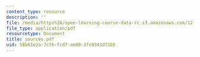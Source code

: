 ```yaml
---
content_type: resource
description: ''
file: /media/https%3A/open-learning-course-data-rc.s3.amazonaws.com/12-000-solving-complex-problems-fall-2003/58b61e2a7cf6fcd7ae603fc9341d71b5_sources.pdf
file_type: application/pdf
resourcetype: Document
title: sources.pdf
uid: 58b61e2a-7cf6-fcd7-ae60-3fc9341d71b5
---
```

